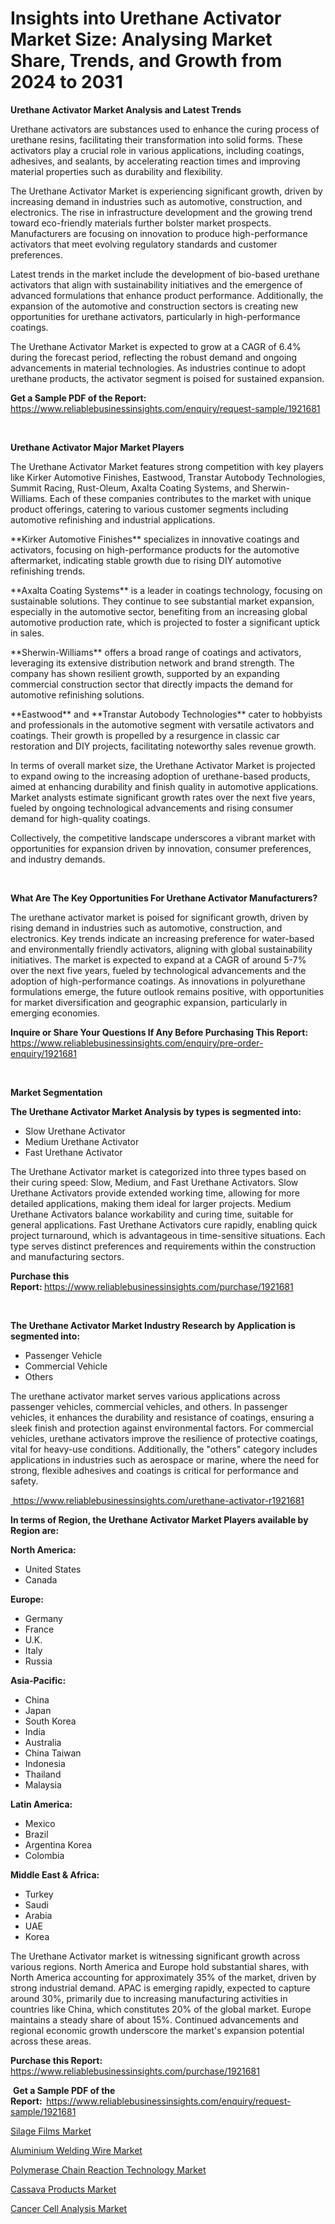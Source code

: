 <p><h1>Insights into Urethane Activator Market Size: Analysing Market Share, Trends, and Growth from 2024 to 2031</h1></p><p><strong>Urethane Activator Market Analysis and Latest Trends</strong></p>
<p><p>Urethane activators are substances used to enhance the curing process of urethane resins, facilitating their transformation into solid forms. These activators play a crucial role in various applications, including coatings, adhesives, and sealants, by accelerating reaction times and improving material properties such as durability and flexibility.</p><p>The Urethane Activator Market is experiencing significant growth, driven by increasing demand in industries such as automotive, construction, and electronics. The rise in infrastructure development and the growing trend toward eco-friendly materials further bolster market prospects. Manufacturers are focusing on innovation to produce high-performance activators that meet evolving regulatory standards and customer preferences.</p><p>Latest trends in the market include the development of bio-based urethane activators that align with sustainability initiatives and the emergence of advanced formulations that enhance product performance. Additionally, the expansion of the automotive and construction sectors is creating new opportunities for urethane activators, particularly in high-performance coatings.</p><p>The Urethane Activator Market is expected to grow at a CAGR of 6.4% during the forecast period, reflecting the robust demand and ongoing advancements in material technologies. As industries continue to adopt urethane products, the activator segment is poised for sustained expansion.</p></p>
<p><strong>Get a Sample PDF of the Report:&nbsp;</strong> <a href="https://www.reliablebusinessinsights.com/enquiry/request-sample/1921681?utm_campaign=60&utm_medium=2&utm_source=Github&utm_content=ia&utm_term=14112024&utm_id=urethane-activator">https://www.reliablebusinessinsights.com/enquiry/request-sample/1921681</a></p>
<p>&nbsp;</p>
<p><strong>Urethane Activator Major Market Players</strong></p>
<p><p>The Urethane Activator Market features strong competition with key players like Kirker Automotive Finishes, Eastwood, Transtar Autobody Technologies, Summit Racing, Rust-Oleum, Axalta Coating Systems, and Sherwin-Williams. Each of these companies contributes to the market with unique product offerings, catering to various customer segments including automotive refinishing and industrial applications.</p><p>**Kirker Automotive Finishes** specializes in innovative coatings and activators, focusing on high-performance products for the automotive aftermarket, indicating stable growth due to rising DIY automotive refinishing trends. </p><p>**Axalta Coating Systems** is a leader in coatings technology, focusing on sustainable solutions. They continue to see substantial market expansion, especially in the automotive sector, benefiting from an increasing global automotive production rate, which is projected to foster a significant uptick in sales. </p><p>**Sherwin-Williams** offers a broad range of coatings and activators, leveraging its extensive distribution network and brand strength. The company has shown resilient growth, supported by an expanding commercial construction sector that directly impacts the demand for automotive refinishing solutions.</p><p>**Eastwood** and **Transtar Autobody Technologies** cater to hobbyists and professionals in the automotive segment with versatile activators and coatings. Their growth is propelled by a resurgence in classic car restoration and DIY projects, facilitating noteworthy sales revenue growth. </p><p>In terms of overall market size, the Urethane Activator Market is projected to expand owing to the increasing adoption of urethane-based products, aimed at enhancing durability and finish quality in automotive applications. Market analysts estimate significant growth rates over the next five years, fueled by ongoing technological advancements and rising consumer demand for high-quality coatings. </p><p>Collectively, the competitive landscape underscores a vibrant market with opportunities for expansion driven by innovation, consumer preferences, and industry demands.</p></p>
<p>&nbsp;</p>
<p><strong>What Are The Key Opportunities For Urethane Activator Manufacturers?</strong></p>
<p><p>The urethane activator market is poised for significant growth, driven by rising demand in industries such as automotive, construction, and electronics. Key trends indicate an increasing preference for water-based and environmentally friendly activators, aligning with global sustainability initiatives. The market is expected to expand at a CAGR of around 5-7% over the next five years, fueled by technological advancements and the adoption of high-performance coatings. As innovations in polyurethane formulations emerge, the future outlook remains positive, with opportunities for market diversification and geographic expansion, particularly in emerging economies.</p></p>
<p><strong>Inquire or Share Your Questions If Any Before Purchasing This Report:</strong> <a href="https://www.reliablebusinessinsights.com/enquiry/pre-order-enquiry/1921681?utm_campaign=60&utm_medium=2&utm_source=Github&utm_content=ia&utm_term=14112024&utm_id=urethane-activator">https://www.reliablebusinessinsights.com/enquiry/pre-order-enquiry/1921681</a></p>
<p>&nbsp;</p>
<p><strong>Market Segmentation</strong></p>
<p><strong>The Urethane Activator Market Analysis by types is segmented into:</strong></p>
<p><ul><li>Slow Urethane Activator</li><li>Medium Urethane Activator</li><li>Fast Urethane Activator</li></ul></p>
<p><p>The Urethane Activator market is categorized into three types based on their curing speed: Slow, Medium, and Fast Urethane Activators. Slow Urethane Activators provide extended working time, allowing for more detailed applications, making them ideal for larger projects. Medium Urethane Activators balance workability and curing time, suitable for general applications. Fast Urethane Activators cure rapidly, enabling quick project turnaround, which is advantageous in time-sensitive situations. Each type serves distinct preferences and requirements within the construction and manufacturing sectors.</p></p>
<p><strong>Purchase this Report:&nbsp;</strong><a href="https://www.reliablebusinessinsights.com/purchase/1921681?utm_campaign=60&utm_medium=2&utm_source=Github&utm_content=ia&utm_term=14112024&utm_id=urethane-activator">https://www.reliablebusinessinsights.com/purchase/1921681</a></p>
<p>&nbsp;</p>
<p><strong>The Urethane Activator Market Industry Research by Application is segmented into:</strong></p>
<p><ul><li>Passenger Vehicle</li><li>Commercial Vehicle</li><li>Others</li></ul></p>
<p><p>The urethane activator market serves various applications across passenger vehicles, commercial vehicles, and others. In passenger vehicles, it enhances the durability and resistance of coatings, ensuring a sleek finish and protection against environmental factors. For commercial vehicles, urethane activators improve the resilience of protective coatings, vital for heavy-use conditions. Additionally, the "others" category includes applications in industries such as aerospace or marine, where the need for strong, flexible adhesives and coatings is critical for performance and safety.</p></p>
<p><a href="https://www.reliablebusinessinsights.com/urethane-activator-r1921681?utm_campaign=60&utm_medium=2&utm_source=Github&utm_content=ia&utm_term=14112024&utm_id=urethane-activator">&nbsp;https://www.reliablebusinessinsights.com/urethane-activator-r1921681</a></p>
<p><strong>In terms of Region, the Urethane Activator Market Players available by Region are:</strong></p>
<p>
    <p> <strong> North America: </strong>
        <ul>
            <li>United States</li>
            <li>Canada</li>
        </ul>
        </p> 
    <p> <strong> Europe: </strong>
        <ul>
            <li>Germany</li>
            <li>France</li>
            <li>U.K.</li>
            <li>Italy</li>
            <li>Russia</li>
        </ul>
        </p> 
    <p> <strong> Asia-Pacific: </strong>
        <ul>
            <li>China</li>
            <li>Japan</li>
            <li>South Korea</li>
            <li>India</li>
            <li>Australia</li>
            <li>China Taiwan</li>
            <li>Indonesia</li>
            <li>Thailand</li>
            <li>Malaysia</li>
        </ul>
        </p> 
    <p> <strong> Latin America: </strong>
        <ul>
            <li>Mexico</li>
            <li>Brazil</li>
            <li>Argentina Korea</li>
            <li>Colombia</li>
        </ul>
        </p> 
    <p> <strong> Middle East & Africa: </strong>
        <ul>
            <li>Turkey</li>
            <li>Saudi</li>
            <li>Arabia</li>
            <li>UAE</li>
            <li>Korea</li>
        </ul>
    </p>
    </p>
<p><p>The Urethane Activator market is witnessing significant growth across various regions. North America and Europe hold substantial shares, with North America accounting for approximately 35% of the market, driven by strong industrial demand. APAC is emerging rapidly, expected to capture around 30%, primarily due to increasing manufacturing activities in countries like China, which constitutes 20% of the global market. Europe maintains a steady share of about 15%. Continued advancements and regional economic growth underscore the market's expansion potential across these areas.</p></p>
<p><strong>Purchase this Report: </strong><a href="https://www.reliablebusinessinsights.com/purchase/1921681?utm_campaign=60&utm_medium=2&utm_source=Github&utm_content=ia&utm_term=14112024&utm_id=urethane-activator">https://www.reliablebusinessinsights.com/purchase/1921681</a></p>
<p>&nbsp;<strong>Get a Sample PDF of the Report:&nbsp;&nbsp;</strong><a href="https://www.reliablebusinessinsights.com/enquiry/request-sample/1921681?utm_campaign=60&utm_medium=2&utm_source=Github&utm_content=ia&utm_term=14112024&utm_id=urethane-activator">https://www.reliablebusinessinsights.com/enquiry/request-sample/1921681</a></p>
<p><strong></strong></p>
<p><p><a href="https://www.linkedin.com/pulse/driving-forces-global-silage-films-market-trends-applications-2bvef?utm_campaign=60&utm_medium=2&utm_source=Github&utm_content=ia&utm_term=14112024&utm_id=urethane-activator">Silage Films Market</a></p><p><a href="https://www.linkedin.com/pulse/market-forecasting-change-global-aluminium-welding-wire-dynamics-ybasf?utm_campaign=60&utm_medium=2&utm_source=Github&utm_content=ia&utm_term=14112024&utm_id=urethane-activator">Aluminium Welding Wire Market</a></p><p><a href="https://issuu.com/reportprime-2/docs/polymerase-chain-reaction-technolog_edbc5ff4edbd87?utm_campaign=60&utm_medium=2&utm_source=Github&utm_content=ia&utm_term=14112024&utm_id=urethane-activator">Polymerase Chain Reaction Technology Market</a></p><p><a href="https://github.com/NargisHussain432/Market-Research-Report-List-1/blob/main/cassava-products-market.md?utm_campaign=60&utm_medium=2&utm_source=Github&utm_content=ia&utm_term=14112024&utm_id=urethane-activator">Cassava Products Market</a></p><p><a href="https://issuu.com/reportprime-2/docs/cancer-cell-analysis-market-size-20_94443a98a8d972?utm_campaign=60&utm_medium=2&utm_source=Github&utm_content=ia&utm_term=14112024&utm_id=urethane-activator">Cancer Cell Analysis Market</a></p></p>